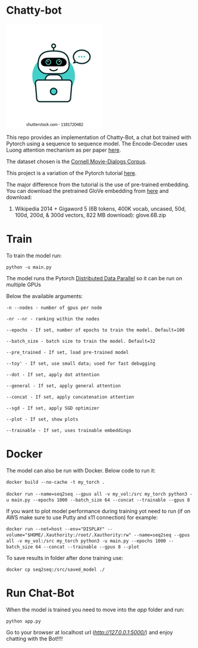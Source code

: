 # Chatty-bot

![Chat-Bot](robot-icon.jpg)

This repo provides an implementation of Chatty-Bot, a chat bot trained with Pytorch using a sequence to sequence model. The Encode-Decoder uses Luong attention mechanism  as per paper [here](https://arxiv.org/abs/1508.04025).

The dataset chosen is the [Cornell Movie-Dialogs Corpus](https://www.cs.cornell.edu/~cristian/Cornell_Movie-Dialogs_Corpus.html).

This project is a variation of the Pytorch tutorial [here](https://pytorch.org/tutorials/beginner/chatbot_tutorial.html).

The major difference from the tutorial is the use of pre-trained embedding. You can download the pretrained GloVe embedding from [here](https://nlp.stanford.edu/projects/glove/) and download:

1. Wikipedia 2014 + Gigaword 5 (6B tokens, 400K vocab, uncased, 50d, 100d, 200d, & 300d vectors, 822 MB download): glove.6B.zip

# Train
To train the model run:

```
python -u main.py 
```
The model runs the Pytorch [Distributed Data Parallel](https://pytorch.org/docs/master/generated/torch.nn.parallel.DistributedDataParallel.html) so it can be run on multiple GPUs

Below the available arguments:
```
-n --nodes - number of gpus per node
```
```
-nr --nr - ranking within the nodes
```
```
--epochs - If set, number of epochs to train the model. Default=100
```
```
--batch_size - batch size to train the model. Default=32
```
```
--pre_trained - If set, load pre-trained model
```
```
--toy' - If set, use small data; used for fast debugging
```
```
--dot - If set, apply dot attention
```
```
--general - If set, apply general attention
```
```
--concat - If set, apply concatenation attention
```
```
--sgd - If set, apply SGD optimizer
```
```
--plot - If set, show plots
```
```
--trainable - If set, uses trainable embeddings
```

# Docker

The model can also be run with Docker. Below code to run it:

```
docker build --no-cache -t my_torch .

docker run --name=seq2seq --gpus all -v my_vol:/src my_torch python3 -u main.py --epochs 1000 --batch_size 64 --concat --trainable --gpus 8
```

If you want to plot model performance during training yot need to run (if on AWS make sure to use Putty and x11 connection) for example:

```
docker run --net=host --env="DISPLAY" --volume="$HOME/.Xauthority:/root/.Xauthority:rw" --name=seq2seq --gpus all -v my_vol:/src my_torch python3 -u main.py --epochs 1000 --batch_size 64 --concat --trainable --gpus 8 --plot
```
To save results in folder after done training use:
```
docker cp seq2seq:/src/saved_model ./
```
# Run Chat-Bot

When the model is trained you need to move into the *app* folder and run:

```
python app.py
```
Go to your browser at localhost url (*http://127.0.0.1:5000/*) and enjoy chatting with the Bot!!!!

